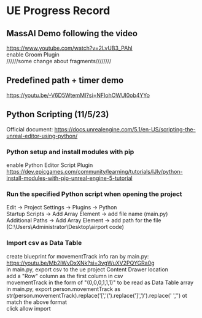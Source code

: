 # UE Progress Record


## MassAI Demo following the video
https://www.youtube.com/watch?v=2LvUB3_PAhI</br>
enable Groom Plugin</br>
//////some change about fragments////////</br>


## Predefined path + timer demo
https://youtu.be/-V6D5WtemMI?si=NFlohOWUl0ob4YYo</br>

## Python Scripting (11/5/23)
Official document:  https://docs.unrealengine.com/5.1/en-US/scripting-the-unreal-editor-using-python/

### Python setup and install modules with pip
enable Python Editor Script Plugin</br>
https://dev.epicgames.com/community/learning/tutorials/lJly/python-install-modules-with-pip-unreal-engine-5-tutorial</br>

### Run the specified Python script when opening the project
Edit -> Project Settings -> Plugins -> Python</br>
Startup Scripts -> Add Array Element -> add file name (main.py)</br>
Additional Paths -> Add Array Element -> add path for the file (C:\Users\Administrator\Desktop\airport code\)</br>

### Import csv as Data Table
create blueprint for movementTrack info ran by main.py: https://youtu.be/Mb2iWvDxXNk?si=3vgWuXV2PQYGRa0g</br>
in main.py, export csv to the ue project Content Drawer location</br>
add a "Row" column as the first column in csv</br>
movementTrack in the form of "(0,0,0,1,1,1)" to be read as Data Table array</br>
in main.py, export person.movementTrack as str(person.movementTrack).replace('[','(').replace(']',')').replace(' ','') ot match the above format</br>
click allow import 


